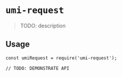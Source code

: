 # `umi-request`

> TODO: description

## Usage

```
const umiRequest = require('umi-request');

// TODO: DEMONSTRATE API
```
